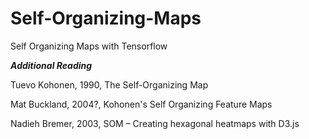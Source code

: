 # Self-Organizing-Maps
Self Organizing Maps with Tensorflow

***Additional Reading***

Tuevo Kohonen, 1990, The Self-Organizing Map

Mat Buckland, 2004?, Kohonen's Self Organizing Feature Maps

Nadieh Bremer, 2003, SOM – Creating hexagonal heatmaps with D3.js
